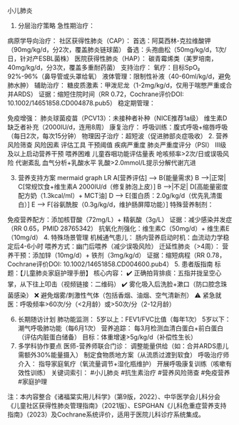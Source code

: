 小儿肺炎
1. 分层治疗策略
急性期治疗：

病原学导向治疗：
社区获得性肺炎（CAP）：
首选：阿莫西林-克拉维酸钾（90mg/kg/d，分2次，覆盖肺炎链球菌）
备选：头孢曲松（50mg/kg/d，1次/日，针对产ESBL菌株）
医院获得性肺炎（HAP）：
碳青霉烯类（美罗培南，40mg/kg/d，分3次，覆盖多重耐药菌）
支持治疗：
氧疗：目标SpO₂ 92%-96%（鼻导管或头罩给氧）
液体管理：限制性补液（40-60ml/kg/d，避免肺水肿）
辅助治疗：
糖皮质激素：甲泼尼龙（1-2mg/kg/d，仅用于喘憋严重或合并ARDS）
证据：缩短住院时间（RR 0.72，Cochrane评价DOI: 10.1002/14651858.CD004878.pub5）
稳定期管理：

免疫增强：
肺炎球菌疫苗（PCV13）：未接种者补种（NICE推荐1a级）
维生素D缺乏者补充（2000IU/d，连用8周）
康复治疗：
呼吸训练：腹式呼吸+缩唇呼吸（每日2次，每次15分钟）
物理因子治疗：超短波（促进肺部炎症吸收）
2. 营养风险筛查
风险因素	评估工具	干预阈值
疾病严重度	肺炎严重度评分（PSI）	III级及以上启动营养干预
喂养困难	儿童吞咽功能评估量表	呛咳频率>2次/日或误吸风险
代谢紊乱	血气分析+乳酸水平	乳酸>2.0mmol/L提示分解代谢亢进

3. 营养支持方案
mermaid
graph LR
A[营养评估] --> B{能量需求}
B -->|正常| C[常规饮食+维生素A 2000IU/d（修复肺泡上皮）]
B -->|不足| D[高能量密度配方奶（1.3kcal/ml）+ MCT油]
D --> E[蛋白质：2.0g/kg/d（优先乳清蛋白）]
E --> F[谷氨酰胺（0.3g/kg/d，维护肠屏障功能）]
特殊营养制剂：

免疫营养配方：添加核苷酸（72mg/L）+ 精氨酸（3g/L）
证据：减少感染并发症（RR 0.65，PMID 28765342）
抗氧化剂强化：维生素C（50mg/d）+ 维生素E（10mg/d）
4. 特殊场景管理
机械通气患儿：
肠内营养启动时机：血流动力学稳定后4-6小时
喂养方式：幽门后喂养（减少误吸风险）
迁延性肺炎（>4周）：
营养干预：添加锌（10mg/d）+ 铁剂（3mg/kg/d）
证据：缩短病程（RR 0.78，Cochrane评价DOI: 10.1002/14651858.CD004600.pub4）
5. 患者版指南
标题：【儿童肺炎家庭护理手册】
核心内容：
✔️ 正确拍背排痰：五指并拢呈空心掌，从下往上叩击（视频链接：二维码）
✔️ 雾化吸入后洗脸+漱口（防口腔念珠菌感染）
❌ 避免烟雾/刺激性气体（包括香烟、油烟、空气清新剂）
⚠️ 紧急就医：呼吸频率>60次/分（<2月龄）或>50次/分（2-12月龄）

6. 长期随访计划
肺功能监测：
5岁以上：FEV1/FVC比值（每年1次）
5岁以下：潮气呼吸肺功能（每6月1次）
营养追踪：
每3月检测血清白蛋白+前白蛋白（评估内脏蛋白储备）
目标：体重增速>5g/kg/d（补偿性生长）
7. 多学科协作要点
医师-营养师联合门诊：
调整能量供给（如：合并ARDS患儿需额外30%能量摄入）
制定食物质地方案（从流质过渡到软食）
呼吸治疗师介入：
指导家庭氧疗（氧流量调节+湿化瓶维护）
开展呼吸康复训练（咳嗽有效性训练）
关键词索引：
#小儿肺炎 #抗生素治疗 #营养风险筛查 #免疫营养 #家庭护理

注：本内容整合《诸福棠实用儿科学》（第9版，2022）、中华医学会儿科分会《儿童社区获得性肺炎管理指南》（2021版）、ESPGHAN《儿科危重症营养支持指南》（2023）及Cochrane系统评价，适用于医院儿科诊疗系统集成。
